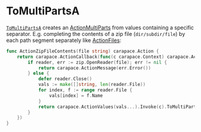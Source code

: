 # ToMultiPartsA

[`ToMultiPartsA`] creates an [ActionMultiParts](../defaultActions/actionMultiParts.md) from values containing a specific separator.
E.g. completing the contents of a zip file (`dir/subdir/file`) by each path segment separately like [ActionFiles](../defaultActions/actionFiles.md):

```go
func ActionZipFileContents(file string) carapace.Action {
	return carapace.ActionCallback(func(c carapace.Context) carapace.Action {
		if reader, err := zip.OpenReader(file); err != nil {
			return carapace.ActionMessage(err.Error())
		} else {
			defer reader.Close()
			vals := make([]string, len(reader.File))
			for index, f := range reader.File {
				vals[index] = f.Name
			}
			return carapace.ActionValues(vals...).Invoke(c).ToMultiPartsA("/")
		}
	})
}
```

[`ToMultiPartsA`]:https://pkg.go.dev/github.com/carapace-sh/carapace#InvokedAction.ToMultiPartsA

